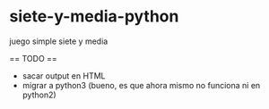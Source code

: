 siete-y-media-python
====================
juego simple siete y media

== TODO ==

- sacar output en HTML
- migrar a python3 (bueno, es que ahora mismo no funciona ni en python2)

